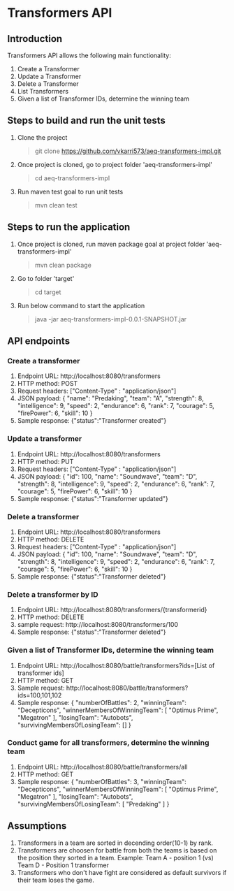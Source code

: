 # Transformers API
## Introduction

Transformers API allows the following main functionality:
1) Create a Transformer
2) Update a Transformer
3) Delete a Transformer
4) List Transformers
5) Given a list of Transformer IDs, determine the winning team

## Steps to build and run the unit tests

1) Clone the project
   >git clone https://github.com/vkarri573/aeq-transformers-impl.git

2) Once project is cloned, go to project folder 'aeq-transformers-impl' 
   >cd aeq-transformers-impl

3) Run maven test goal to run unit tests
   >mvn clean test

## Steps to run the application

1) Once project is cloned, run maven package goal at project folder 'aeq-transformers-impl'
   >mvn clean package

2) Go to folder 'target'
    >cd target

3) Run below command to start the application
    >java -jar aeq-transformers-impl-0.0.1-SNAPSHOT.jar

## API endpoints

### Create a transformer

1) Endpoint URL: http://localhost:8080/transformers
2) HTTP method: POST
3) Request headers:
     ["Content-Type" : "application/json"]
4) JSON payload:
     {
        "name": "Predaking",
        "team": "A",
        "strength": 8,
        "intelligence": 9,
        "speed": 2,
        "endurance": 6,
        "rank": 7,
        "courage": 5,
        "firePower": 6,
        "skill": 10
    }
5) Sample response: {"status":"Transformer created"}

### Update a transformer

1) Endpoint URL: http://localhost:8080/transformers
2) HTTP method: PUT
3) Request headers:
     ["Content-Type" : "application/json"]
4) JSON payload:
    {
        "id": 100,
        "name": "Soundwave",
        "team": "D",
        "strength": 8,
        "intelligence": 9,
        "speed": 2,
        "endurance": 6,
        "rank": 7,
        "courage": 5,
        "firePower": 6,
        "skill": 10
    }
5) Sample response: {"status":"Transformer updated"}

### Delete a transformer

1) Endpoint URL: http://localhost:8080/transformers
2) HTTP method: DELETE
3) Request headers:
     ["Content-Type" : "application/json"]
4) JSON payload:
    {
        "id": 100,
        "name": "Soundwave",
        "team": "D",
        "strength": 8,
        "intelligence": 9,
        "speed": 2,
        "endurance": 6,
        "rank": 7,
        "courage": 5,
        "firePower": 6,
        "skill": 10
    }
5) Sample response: {"status":"Transformer deleted"}

### Delete a transformer by ID

1) Endpoint URL: http://localhost:8080/transformers/{transformerid}
2) HTTP method: DELETE
3) sample request: http://localhost:8080/transformers/100
4) Sample response: {"status":"Transformer deleted"}

### Given a list of Transformer IDs, determine the winning team

1) Endpoint URL: http://localhost:8080/battle/transformers?ids=[List of transformer ids]
2) HTTP method: GET
3) Sample request: http://localhost:8080/battle/transformers?ids=100,101,102
4) Sample response: 
     {
       "numberOfBattles": 2,
       "winningTeam": "Decepticons",
       "winnerMembersOfWinningTeam": [
           "Optimus Prime",
           "Megatron"
       ],
       "losingTeam": "Autobots",
       "survivingMembersOfLosingTeam": []
    }

### Conduct game for all transformers, determine the winning team

1) Endpoint URL: http://localhost:8080/battle/transformers/all
2) HTTP method: GET
3) Sample response: 
    {
       "numberOfBattles": 3,
       "winningTeam": "Decepticons",
       "winnerMembersOfWinningTeam": [
           "Optimus Prime",
           "Megatron"
       ],
       "losingTeam": "Autobots",
       "survivingMembersOfLosingTeam": [
           "Predaking"
       ]
   }

## Assumptions

1) Transformers in a team are sorted in decending order(10-1) by rank.
2) Transformers are choosen for battle from both the teams is based on the position they sorted in a team. Example: Team A - position 1 (vs) Team D - Position 1 transformer
2) Transformers who don't have fight are considered as default survivors if their team loses the game.









